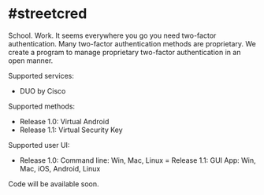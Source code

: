 # #streetcred

School. Work. It seems everywhere you go you need two-factor authentication.
Many two-factor authentication methods are proprietary. We create a program to manage proprietary two-factor authentication in an open manner.

Supported services:
-  DUO by Cisco

Supported methods:
- Release 1.0: Virtual Android
- Release 1.1: Virtual Security Key

Supported user UI:
- Release 1.0: Command line: Win, Mac, Linux
= Release 1.1: GUI App: Win, Mac, iOS, Android, Linux

Code will be available soon.
